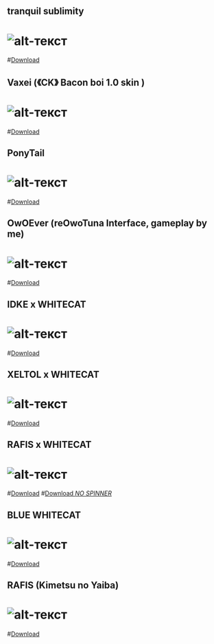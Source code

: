 ## tranquil sublimity
# ![alt-текст]([https://skimg.osuck.net/e089125d98686413104bc4105ab7813f.webp])
#[Download](https://skins.osuck.net/skins/584?v=0)
## Vaxei (《CK》 Bacon boi 1.0 skin )
# ![alt-текст](https://camo.githubusercontent.com/32a442dd89221e66f2cde86a5f339361c9b9a2a605f906b206b5d6113bd4d402/68747470733a2f2f6f73752e7070792e73682f73732f31353539343334382f65386263)
#[Download](https://drive.google.com/file/d/11LPfXXKhdPbQd-Cwc3uVfeRve-YOIvkn/view "Download")
## PonyTail
# ![alt-текст](https://media.discordapp.net/attachments/635125808305799188/747081686361309317/screenshot207.jpg?width=1204&height=677)
#[Download](https://drive.google.com/file/d/1SEjwA69sOxPfo1-kurmOpiEiD19-unxA/view?usp=sharing "Download")
## OwOEver (reOwoTuna Interface, gameplay by me)
# ![alt-текст](https://media.discordapp.net/attachments/635125808305799188/747040694035677224/screenshot201.jpg?width=1204&height=677)
#[Download](https://drive.google.com/file/d/1P9APBSfL4O1xRGrYdETckGw4xxC1NpKX/view "Download")
## IDKE x WHITECAT
# ![alt-текст](https://media.discordapp.net/attachments/635125808305799188/721828723766198332/screenshot034.jpg?width=1204&height=677)
#[Download](https://drive.google.com/file/d/1yCinSs09KdHLHrEdSLPcpVlUu6iWfszn/view?usp=sharing "Download")
## XELTOL x WHITECAT
# ![alt-текст](https://media.discordapp.net/attachments/635125808305799188/721797082431750214/screenshot026.jpg?width=1204&height=677)
#[Download](https://www.google.com "Download")
## RAFIS x WHITECAT
# ![alt-текст](https://media.discordapp.net/attachments/635125808305799188/721828115013173278/screenshot033.jpg?width=1204&height=677)
#[Download](https://drive.google.com/file/d/1qEj31iYOIf8GDWNEkKU8WOEmb5qMpoFl/view?usp=sharing "Download")
#[Download *NO SPINNER*](https://drive.google.com/file/d/1mY10Gy8dXd0VdSBOyfOhz8qkaqrkxxFx/view?usp=sharing "Download")
## BLUE WHITECAT
# ![alt-текст](https://media.discordapp.net/attachments/635125808305799188/721819239241089034/screenshot032.jpg?width=1204&height=677)
#[Download](https://drive.google.com/file/d/1gUmnOP7V4ZbxCM_II8oDAN3JIhBof9vq/view?usp=sharing "Download")
## RAFIS (Kimetsu no Yaiba)
# ![alt-текст](https://sun1-16.userapi.com/JWafLyLRxaSnHsLi1kIJAjZFYVOHWGJL43Brgw/mFfB-n1f6qY.jpg)
#[Download](https://drive.google.com/file/d/15XLmgbgcTjIgjav37kuBZvtqpURgK53D/view?usp=sharing "Download")


